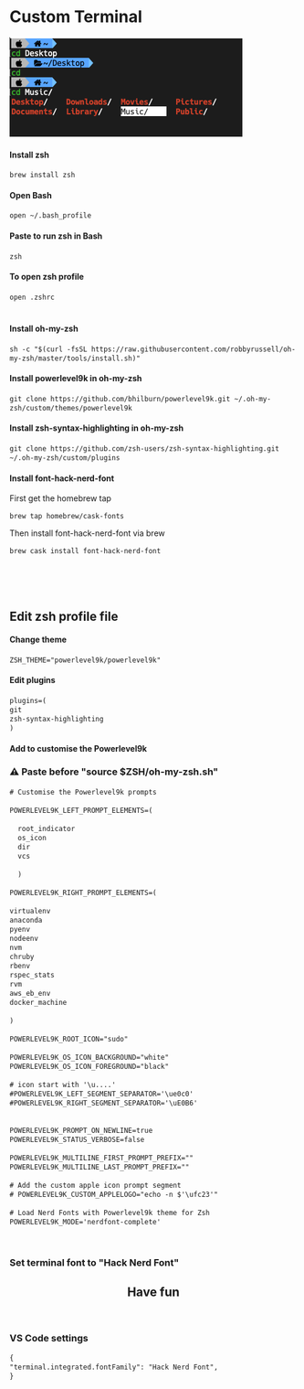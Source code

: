 # Custom Terminal

<img src="terminal.png"/>

#### Install zsh 
```
brew install zsh
```
#### Open Bash
```
open ~/.bash_profile
```
#### Paste to run zsh in Bash
```
zsh
```
#### To open zsh profile
```
open .zshrc
```

#

#### Install oh-my-zsh
```
sh -c "$(curl -fsSL https://raw.githubusercontent.com/robbyrussell/oh-my-zsh/master/tools/install.sh)"
```

#### Install powerlevel9k in oh-my-zsh
```
git clone https://github.com/bhilburn/powerlevel9k.git ~/.oh-my-zsh/custom/themes/powerlevel9k
```
#### Install zsh-syntax-highlighting in oh-my-zsh
```
git clone https://github.com/zsh-users/zsh-syntax-highlighting.git ~/.oh-my-zsh/custom/plugins
```

#### Install font-hack-nerd-font
First get the homebrew tap
```
brew tap homebrew/cask-fonts
```
Then install font-hack-nerd-font via brew
```
brew cask install font-hack-nerd-font
```
</br>
</br>
</br>

## Edit zsh profile file

#### Change theme
```
ZSH_THEME="powerlevel9k/powerlevel9k"
```
#### Edit plugins
```
plugins=(
git
zsh-syntax-highlighting
)
```
#### Add to customise the Powerlevel9k
### ⚠ Paste before "source $ZSH/oh-my-zsh.sh"
```
# Customise the Powerlevel9k prompts

POWERLEVEL9K_LEFT_PROMPT_ELEMENTS=(

  root_indicator 
  os_icon 
  dir 
  vcs 
  
  )

POWERLEVEL9K_RIGHT_PROMPT_ELEMENTS=(

virtualenv
anaconda
pyenv
nodeenv
nvm
chruby
rbenv
rspec_stats
rvm
aws_eb_env
docker_machine

)

POWERLEVEL9K_ROOT_ICON="sudo"

POWERLEVEL9K_OS_ICON_BACKGROUND="white"
POWERLEVEL9K_OS_ICON_FOREGROUND="black"

# icon start with '\u....'
#POWERLEVEL9K_LEFT_SEGMENT_SEPARATOR='\ue0c0'
#POWERLEVEL9K_RIGHT_SEGMENT_SEPARATOR='\uE0B6'


POWERLEVEL9K_PROMPT_ON_NEWLINE=true
POWERLEVEL9K_STATUS_VERBOSE=false

POWERLEVEL9K_MULTILINE_FIRST_PROMPT_PREFIX=""
POWERLEVEL9K_MULTILINE_LAST_PROMPT_PREFIX=""

# Add the custom apple icon prompt segment
# POWERLEVEL9K_CUSTOM_APPLELOGO="echo -n $'\ufc23'"

# Load Nerd Fonts with Powerlevel9k theme for Zsh
POWERLEVEL9K_MODE='nerdfont-complete'

```
</br>


### Set terminal font to "Hack Nerd Font"

## <center>Have fun</center>

</br>


###  VS Code settings
```
{
"terminal.integrated.fontFamily": "Hack Nerd Font",
}
```

